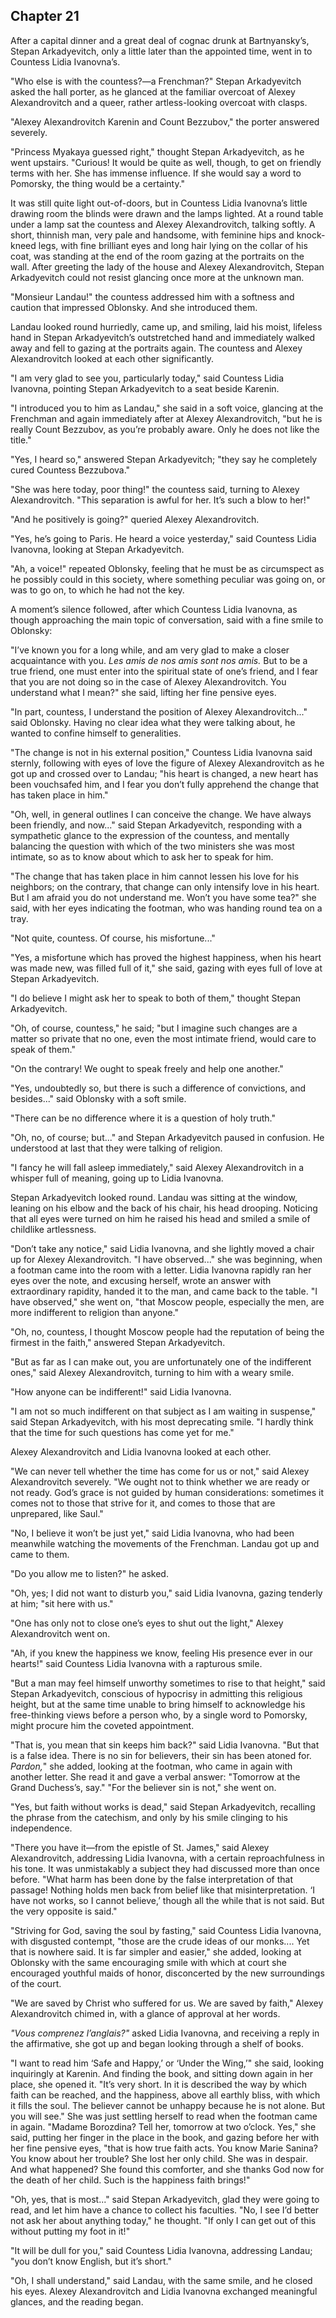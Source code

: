 ## Chapter 21


After a capital dinner and a great deal of cognac drunk at
Bartnyansky’s, Stepan Arkadyevitch, only a little later than the
appointed time, went in to Countess Lidia Ivanovna’s.

"Who else is with the countess?—a Frenchman?" Stepan Arkadyevitch asked
the hall porter, as he glanced at the familiar overcoat of Alexey
Alexandrovitch and a queer, rather artless-looking overcoat with clasps.

"Alexey Alexandrovitch Karenin and Count Bezzubov," the porter answered
severely.

"Princess Myakaya guessed right," thought Stepan Arkadyevitch, as he
went upstairs. "Curious! It would be quite as well, though, to get on
friendly terms with her. She has immense influence. If she would say a
word to Pomorsky, the thing would be a certainty."

It was still quite light out-of-doors, but in Countess Lidia Ivanovna’s
little drawing room the blinds were drawn and the lamps lighted. At a
round table under a lamp sat the countess and Alexey Alexandrovitch,
talking softly. A short, thinnish man, very pale and handsome, with
feminine hips and knock-kneed legs, with fine brilliant eyes and long
hair lying on the collar of his coat, was standing at the end of the
room gazing at the portraits on the wall. After greeting the lady of the
house and Alexey Alexandrovitch, Stepan Arkadyevitch could not resist
glancing once more at the unknown man.

"Monsieur Landau!" the countess addressed him with a softness and
caution that impressed Oblonsky. And she introduced them.

Landau looked round hurriedly, came up, and smiling, laid his moist,
lifeless hand in Stepan Arkadyevitch’s outstretched hand and immediately
walked away and fell to gazing at the portraits again. The countess and
Alexey Alexandrovitch looked at each other significantly.

"I am very glad to see you, particularly today," said Countess Lidia
Ivanovna, pointing Stepan Arkadyevitch to a seat beside Karenin.

"I introduced you to him as Landau," she said in a soft voice, glancing
at the Frenchman and again immediately after at Alexey Alexandrovitch,
"but he is really Count Bezzubov, as you’re probably aware. Only he does
not like the title."

"Yes, I heard so," answered Stepan Arkadyevitch; "they say he completely
cured Countess Bezzubova."

"She was here today, poor thing!" the countess said, turning to Alexey
Alexandrovitch. "This separation is awful for her. It’s such a blow to
her!"

"And he positively is going?" queried Alexey Alexandrovitch.

"Yes, he’s going to Paris. He heard a voice yesterday," said Countess
Lidia Ivanovna, looking at Stepan Arkadyevitch.

"Ah, a voice!" repeated Oblonsky, feeling that he must be as circumspect
as he possibly could in this society, where something peculiar was going
on, or was to go on, to which he had not the key.

A moment’s silence followed, after which Countess Lidia Ivanovna, as
though approaching the main topic of conversation, said with a fine
smile to Oblonsky:

"I’ve known you for a long while, and am very glad to make a closer
acquaintance with you. _Les amis de nos amis sont nos amis._ But to be a
true friend, one must enter into the spiritual state of one’s friend,
and I fear that you are not doing so in the case of Alexey
Alexandrovitch. You understand what I mean?" she said, lifting her fine
pensive eyes.

"In part, countess, I understand the position of Alexey
Alexandrovitch..." said Oblonsky. Having no clear idea what they were
talking about, he wanted to confine himself to generalities.

"The change is not in his external position," Countess Lidia Ivanovna
said sternly, following with eyes of love the figure of Alexey
Alexandrovitch as he got up and crossed over to Landau; "his heart is
changed, a new heart has been vouchsafed him, and I fear you don’t fully
apprehend the change that has taken place in him."

"Oh, well, in general outlines I can conceive the change. We have always
been friendly, and now..." said Stepan Arkadyevitch, responding with a
sympathetic glance to the expression of the countess, and mentally
balancing the question with which of the two ministers she was most
intimate, so as to know about which to ask her to speak for him.

"The change that has taken place in him cannot lessen his love for his
neighbors; on the contrary, that change can only intensify love in his
heart. But I am afraid you do not understand me. Won’t you have some
tea?" she said, with her eyes indicating the footman, who was handing
round tea on a tray.

"Not quite, countess. Of course, his misfortune..."

"Yes, a misfortune which has proved the highest happiness, when his
heart was made new, was filled full of it," she said, gazing with eyes
full of love at Stepan Arkadyevitch.

"I do believe I might ask her to speak to both of them," thought Stepan
Arkadyevitch.

"Oh, of course, countess," he said; "but I imagine such changes are a
matter so private that no one, even the most intimate friend, would care
to speak of them."

"On the contrary! We ought to speak freely and help one another."

"Yes, undoubtedly so, but there is such a difference of convictions, and
besides..." said Oblonsky with a soft smile.

"There can be no difference where it is a question of holy truth."

"Oh, no, of course; but..." and Stepan Arkadyevitch paused in confusion.
He understood at last that they were talking of religion.

"I fancy he will fall asleep immediately," said Alexey Alexandrovitch in
a whisper full of meaning, going up to Lidia Ivanovna.

Stepan Arkadyevitch looked round. Landau was sitting at the window,
leaning on his elbow and the back of his chair, his head drooping.
Noticing that all eyes were turned on him he raised his head and smiled
a smile of childlike artlessness.

"Don’t take any notice," said Lidia Ivanovna, and she lightly moved a
chair up for Alexey Alexandrovitch. "I have observed..." she was
beginning, when a footman came into the room with a letter. Lidia
Ivanovna rapidly ran her eyes over the note, and excusing herself, wrote
an answer with extraordinary rapidity, handed it to the man, and came
back to the table. "I have observed," she went on, "that Moscow people,
especially the men, are more indifferent to religion than anyone."

"Oh, no, countess, I thought Moscow people had the reputation of being
the firmest in the faith," answered Stepan Arkadyevitch.

"But as far as I can make out, you are unfortunately one of the
indifferent ones," said Alexey Alexandrovitch, turning to him with a
weary smile.

"How anyone can be indifferent!" said Lidia Ivanovna.

"I am not so much indifferent on that subject as I am waiting in
suspense," said Stepan Arkadyevitch, with his most deprecating smile. "I
hardly think that the time for such questions has come yet for me."

Alexey Alexandrovitch and Lidia Ivanovna looked at each other.

"We can never tell whether the time has come for us or not," said Alexey
Alexandrovitch severely. "We ought not to think whether we are ready or
not ready. God’s grace is not guided by human considerations: sometimes
it comes not to those that strive for it, and comes to those that are
unprepared, like Saul."

"No, I believe it won’t be just yet," said Lidia Ivanovna, who had been
meanwhile watching the movements of the Frenchman. Landau got up and
came to them.

"Do you allow me to listen?" he asked.

"Oh, yes; I did not want to disturb you," said Lidia Ivanovna, gazing
tenderly at him; "sit here with us."

"One has only not to close one’s eyes to shut out the light," Alexey
Alexandrovitch went on.

"Ah, if you knew the happiness we know, feeling His presence ever in our
hearts!" said Countess Lidia Ivanovna with a rapturous smile.

"But a man may feel himself unworthy sometimes to rise to that height,"
said Stepan Arkadyevitch, conscious of hypocrisy in admitting this
religious height, but at the same time unable to bring himself to
acknowledge his free-thinking views before a person who, by a single
word to Pomorsky, might procure him the coveted appointment.

"That is, you mean that sin keeps him back?" said Lidia Ivanovna. "But
that is a false idea. There is no sin for believers, their sin has been
atoned for. _Pardon,_" she added, looking at the footman, who came in
again with another letter. She read it and gave a verbal answer:
"Tomorrow at the Grand Duchess’s, say." "For the believer sin is not,"
she went on.

"Yes, but faith without works is dead," said Stepan Arkadyevitch,
recalling the phrase from the catechism, and only by his smile clinging
to his independence.

"There you have it—from the epistle of St. James," said Alexey
Alexandrovitch, addressing Lidia Ivanovna, with a certain
reproachfulness in his tone. It was unmistakably a subject they had
discussed more than once before. "What harm has been done by the false
interpretation of that passage! Nothing holds men back from belief like
that misinterpretation. ‘I have not works, so I cannot believe,’ though
all the while that is not said. But the very opposite is said."

"Striving for God, saving the soul by fasting," said Countess Lidia
Ivanovna, with disgusted contempt, "those are the crude ideas of our
monks.... Yet that is nowhere said. It is far simpler and easier," she
added, looking at Oblonsky with the same encouraging smile with which at
court she encouraged youthful maids of honor, disconcerted by the new
surroundings of the court.

"We are saved by Christ who suffered for us. We are saved by faith,"
Alexey Alexandrovitch chimed in, with a glance of approval at her words.

_"Vous comprenez l’anglais?"_ asked Lidia Ivanovna, and receiving a
reply in the affirmative, she got up and began looking through a shelf
of books.

"I want to read him ‘Safe and Happy,’ or ‘Under the Wing,’" she said,
looking inquiringly at Karenin. And finding the book, and sitting down
again in her place, she opened it. "It’s very short. In it is described
the way by which faith can be reached, and the happiness, above all
earthly bliss, with which it fills the soul. The believer cannot be
unhappy because he is not alone. But you will see." She was just
settling herself to read when the footman came in again. "Madame
Borozdina? Tell her, tomorrow at two o’clock. Yes," she said, putting
her finger in the place in the book, and gazing before her with her fine
pensive eyes, "that is how true faith acts. You know Marie Sanina? You
know about her trouble? She lost her only child. She was in despair. And
what happened? She found this comforter, and she thanks God now for the
death of her child. Such is the happiness faith brings!"

"Oh, yes, that is most..." said Stepan Arkadyevitch, glad they were
going to read, and let him have a chance to collect his faculties. "No,
I see I’d better not ask her about anything today," he thought. "If only
I can get out of this without putting my foot in it!"

"It will be dull for you," said Countess Lidia Ivanovna, addressing
Landau; "you don’t know English, but it’s short."

"Oh, I shall understand," said Landau, with the same smile, and he
closed his eyes. Alexey Alexandrovitch and Lidia Ivanovna exchanged
meaningful glances, and the reading began.



